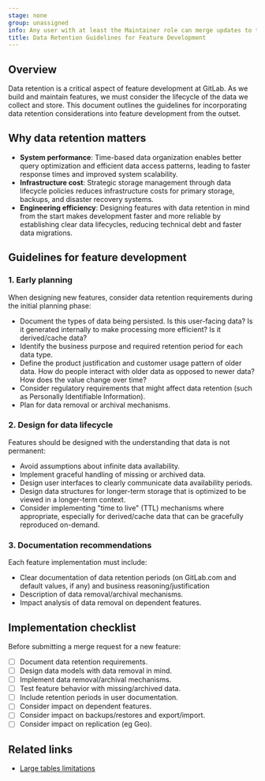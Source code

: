 ```yaml
---
stage: none
group: unassigned
info: Any user with at least the Maintainer role can merge updates to this content. For details, see https://docs.gitlab.com/ee/development/development_processes.html#development-guidelines-review.
title: Data Retention Guidelines for Feature Development
---
```


## Overview

Data retention is a critical aspect of feature development at GitLab. As we build and maintain features, we must consider the lifecycle of the data we collect and store. This document outlines the guidelines for incorporating data retention considerations into feature development from the outset.

## Why data retention matters

- **System performance**: Time-based data organization enables better query optimization and efficient data access patterns, leading to faster response times and improved system scalability.
- **Infrastructure cost**: Strategic storage management through data lifecycle policies reduces infrastructure costs for primary storage, backups, and disaster recovery systems.
- **Engineering efficiency**: Designing features with data retention in mind from the start makes development faster and more reliable by establishing clear data lifecycles, reducing technical debt and faster data migrations.

## Guidelines for feature development

### 1. Early planning

When designing new features, consider data retention requirements during the initial planning phase:

- Document the types of data being persisted. Is this user-facing data?
  Is it generated internally to make processing more efficient?
  Is it derived/cache data?
- Identify the business purpose and required retention period for each data type.
- Define the product justification and customer usage pattern of older data.
  How do people interact with older data as opposed to newer data?
  How does the value change over time?
- Consider regulatory requirements that might affect data retention (such as Personally Identifiable Information).
- Plan for data removal or archival mechanisms.

### 2. Design for data lifecycle

Features should be designed with the understanding that data is not permanent:

- Avoid assumptions about infinite data availability.
- Implement graceful handling of missing or archived data.
- Design user interfaces to clearly communicate data availability periods.
- Design data structures for longer-term storage that is optimized to be viewed in a longer-term context.
- Consider implementing "time to live" (TTL) mechanisms where appropriate, especially for derived/cache data
  that can be gracefully reproduced on-demand.

### 3. Documentation recommendations

Each feature implementation must include:

- Clear documentation of data retention periods (on GitLab.com and default values, if any)
  and business reasoning/justification
- Description of data removal/archival mechanisms.
- Impact analysis of data removal on dependent features.

## Implementation checklist

Before submitting a merge request for a new feature:

- [ ] Document data retention requirements.
- [ ] Design data models with data removal in mind.
- [ ] Implement data removal/archival mechanisms.
- [ ] Test feature behavior with missing/archived data.
- [ ] Include retention periods in user documentation.
- [ ] Consider impact on dependent features.
- [ ] Consider impact on backups/restores and export/import.
- [ ] Consider impact on replication (eg Geo).

## Related links

- [Large tables limitations](database/large_tables_limitations.md)
